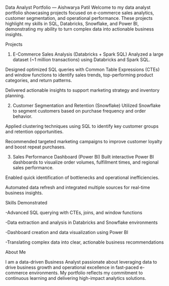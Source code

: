 Data Analyst Portfolio — Aishwarya Patil
Welcome to my data analyst portfolio showcasing projects focused on e-commerce sales analytics, customer segmentation, and operational performance. These projects highlight my skills in SQL, Databricks, Snowflake, and Power BI, demonstrating my ability to turn complex data into actionable business insights.

Projects
1. E-Commerce Sales Analysis (Databricks + Spark SQL)
Analyzed a large dataset (~1 million transactions) using Databricks and Spark SQL.

Designed optimized SQL queries with Common Table Expressions (CTEs) and window functions to identify sales trends, top-performing product categories, and return patterns.

Delivered actionable insights to support marketing strategy and inventory planning.

2. Customer Segmentation and Retention (Snowflake)
Utilized Snowflake to segment customers based on purchase frequency and order behavior.

Applied clustering techniques using SQL to identify key customer groups and retention opportunities.

Recommended targeted marketing campaigns to improve customer loyalty and boost repeat purchases.

3. Sales Performance Dashboard (Power BI)
Built interactive Power BI dashboards to visualize order volumes, fulfillment times, and regional sales performance.

Enabled quick identification of bottlenecks and operational inefficiencies.

Automated data refresh and integrated multiple sources for real-time business insights.

Skills Demonstrated

-Advanced SQL querying with CTEs, joins, and window functions

-Data extraction and analysis in Databricks and Snowflake environments

-Dashboard creation and data visualization using Power BI

-Translating complex data into clear, actionable business recommendations

About Me

I am a data-driven Business Analyst passionate about leveraging data to drive business growth and operational excellence in fast-paced e-commerce environments. My portfolio reflects my commitment to continuous learning and delivering high-impact analytics solutions.
